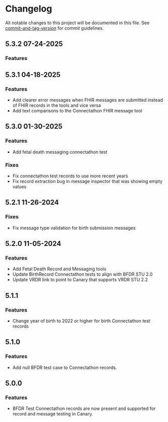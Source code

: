 # Changelog

All notable changes to this project will be documented in this file. See [commit-and-tag-version](https://github.com/absolute-version/commit-and-tag-version) for commit guidelines.

<a name="5.3.2"></a> 
## 5.3.2 07-24-2025

### Features

<a name="5.3.1"></a> 
## 5.3.1 04-18-2025

### Features
* Add clearer error messages when FHIR messages are submitted instead of FHIR records in the tools and vice versa
* Add text comparisons to the Connectathon FHIR message tool

<a name="5.3.0"></a> 
## 5.3.0 01-30-2025

### Features
* Add fetal death messaging connectathon test

### Fixes
* Fix connectathon test records to use more recent years
* Fix record extraction bug in message inspector that was showing empty values

<a name="5.2.1"></a> 
## 5.2.1 11-26-2024

### Fixes
* Fix message type validation for birth submission messages

<a name="5.2.0"></a>
## 5.2.0 11-05-2024

### Features
* Add Fetal Death Record and Messaging tools
* Update BirthRecord Connectathon tests to align with BFDR STU 2.0
* Update VRDR link to point to Canary that supports VRDR STU 2.2

<a name="5.1.1"></a>
## 5.1.1

### Features
* Change year of birth to 2022 or higher for birth Connectathon test records

<a name="5.1.0"></a>
## 5.1.0

### Features
* Add null BFDR test case to Connectathon records.

<a name="5.0.0"></a>
## 5.0.0

### Features
* BFDR Test Connectathon records are now present and supported for record and message testing in Canary.